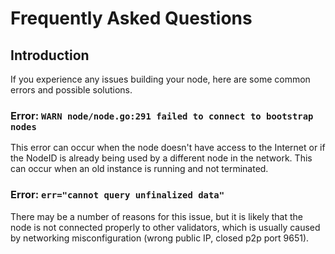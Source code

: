 # Frequently Asked Questions

## Introduction

If you experience any issues building your node, here are some common errors and possible solutions.

### Error: `WARN node/node.go:291 failed to connect to bootstrap nodes`

This error can occur when the node doesn't have access to the Internet or if the NodeID 
is already being used by a different node in the network. This can occur when an old instance
is running and not terminated.

### Error: `err="cannot query unfinalized data"`

There may be a number of reasons for this issue, but it is likely that the node is not 
connected properly to other validators, which is usually caused by networking 
misconfiguration (wrong public IP, closed p2p port 9651).
